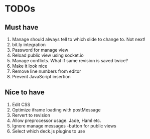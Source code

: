 # TODOs

## Must have

1. Manage should always tell to which slide to change to. Not next!
1. bit.ly integration
1. Password for manage view
1. Reload public view  using socket.io
1. Manage conflicts. What if same revision is saved twice?
1. Make it look nice
1. Remove line numbers from editor
1. Prevent JavaScript insertion

## Nice to have

1. Edit CSS
1. Optimize iframe loading with postMessage
1. Rervert to revision
1. Allow preprocessor usage. Jade, Haml etc.
1. Ignore manage messages -button for public views
1. Select which deck.js plugins to use
